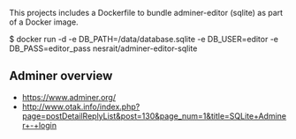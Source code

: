 
This projects includes a Dockerfile to bundle adminer-editor (sqlite) as part of a Docker image.

$ docker run -d -e DB_PATH=/data/database.sqlite -e DB_USER=editor -e DB_PASS=editor_pass nesrait/adminer-editor-sqlite

Adminer overview
----------------

  - https://www.adminer.org/
  - http://www.otak.info/index.php?page=postDetailReplyList&post=130&page_num=1&title=SQLite+Adminer+-+login
